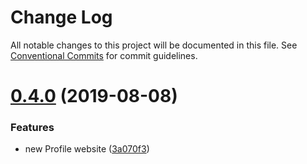 # Change Log

All notable changes to this project will be documented in this file.
See [Conventional Commits](https://conventionalcommits.org) for commit guidelines.

# [0.4.0](https://github.com/kamthamc/resume/compare/v0.3.17...v0.4.0) (2019-08-08)


### Features

* new Profile website ([3a070f3](https://github.com/kamthamc/resume/commit/3a070f3))
